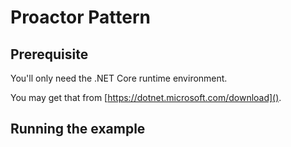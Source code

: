 # Proactor Pattern

## Prerequisite

You'll only need the .NET Core runtime environment.

You may get that from [https://dotnet.microsoft.com/download]().

## Running the example